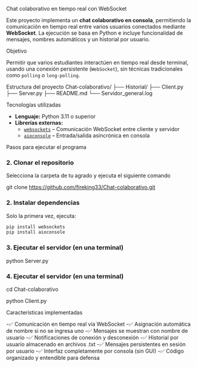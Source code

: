  Chat colaborativo en tiempo real con WebSocket

Este proyecto implementa un **chat colaborativo en consola**, permitiendo la comunicación en tiempo real entre varios usuarios conectados mediante **WebSocket**. La ejecución se basa en Python e incluye funcionalidad de mensajes, nombres automáticos y un historial por usuario.



 Objetivo

Permitir que varios estudiantes interactúen en tiempo real desde terminal, usando una conexión persistente (`WebSocket`), sin técnicas tradicionales como `polling` o `long-polling`.



 Estructura del proyecto
Chat-colaborativo/
├── Historial/
├── Client.py
├── Server.py
├── README.md
└── Servidor_general.log



 Tecnologías utilizadas

- **Lenguaje:** Python 3.11 o superior
- **Librerías externas:**
  - [`websockets`](https://pypi.org/project/websockets/) – Comunicación WebSocket entre cliente y servidor
  - [`aioconsole`](https://pypi.org/project/aioconsole/) – Entrada/salida asincrónica en consola



 Pasos para ejecutar el programa

### 2. Clonar el repositorio

Selecciona la carpeta de tu agrado y ejecuta el siguiente comando


git clone https://github.com/fireking33/Chat-colaborativo.git


### 2. Instalar dependencias

Solo la primera vez, ejecuta:

```bash
pip install websockets
pip install aioconsole
```

### 3. Ejecutar el servidor (en una terminal)





python Server.py


### 4. Ejecutar el servidor (en una terminal)


cd Chat-colaborativo

python Client.py


 Características implementadas

-✅ Comunicación en tiempo real vía WebSocket
-✅ Asignación automática de nombre si no se ingresa uno
-✅ Mensajes se muestran con nombre de usuario
-✅ Notificaciones de conexión y desconexión
-✅ Historial por usuario almacenado en archivos .txt
-✅ Mensajes persistentes en sesión por usuario
-✅ Interfaz completamente por consola (sin GUI)
-✅ Código organizado y entendible para defensa
